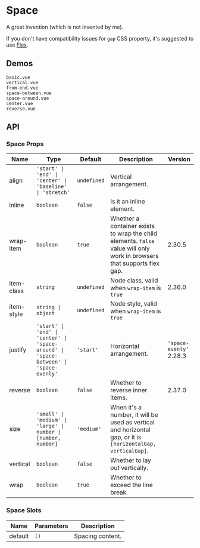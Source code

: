# Space

A great invention (which is not invented by me).

If you don't have compatibility issues for `gap` CSS property, it's suggested to use [Flex](flex).

## Demos

```demo
basic.vue
vertical.vue
from-end.vue
space-between.vue
space-around.vue
center.vue
reverse.vue
```

## API

### Space Props

| Name | Type | Default | Description | Version |
| --- | --- | --- | --- | --- |
| align | `'start' \| 'end' \| 'center' \| 'baseline' \| 'stretch'` | `undefined` | Vertical arrangement. |  |
| inline | `boolean` | `false` | Is it an inline element. |  |
| wrap-item | `boolean` | `true` | Whether a container exists to wrap the child elements. `false` value will only work in browsers that supports flex gap. | 2.30.5 |
| item-class | `string` | `undefined` | Node class, valid when `wrap-item` is `true` | 2.36.0 |
| item-style | `string \| object` | `undefined` | Node style, valid when `wrap-item` is `true` |  |
| justify | `'start' \| 'end' \| 'center' \| 'space-around' \| 'space-between' \| 'space-evenly'` | `'start'` | Horizontal arrangement. | `'space-evenly'` 2.28.3 |
| reverse | `boolean` | `false` | Whether to reverse inner items. | 2.37.0 |
| size | `'small' \| 'medium' \| 'large' \| number \| [number, number]` | `'medium'` | When it's a number, it will be used as vertical and horizontal gap, or it is `[horizontalGap, verticalGap]`. |  |
| vertical | `boolean` | `false` | Whether to lay out vertically. |  |
| wrap | `boolean` | `true` | Whether to exceed the line break. |  |

### Space Slots

| Name    | Parameters | Description      |
| ------- | ---------- | ---------------- |
| default | `()`       | Spacing content. |
